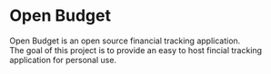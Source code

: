 # Open Budget

Open Budget is an open source financial tracking application.
<br>
The goal of this project is to provide an easy to host fincial tracking application for personal use.